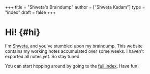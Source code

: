 +++
title = "Shweta's Braindump"
author = ["Shweta Kadam"]
type = "index"
draft = false
+++

# Hi! {#hi}

I'm [Shweta](https://www.codeklutz.com/), and you've stumbled upon my braindump.
This website contains my working notes accumulated over some weeks. I haven't exported
all notes yet. So stay tuned

You can start hopping around by going to the [full index](/notes/).
Have fun!
